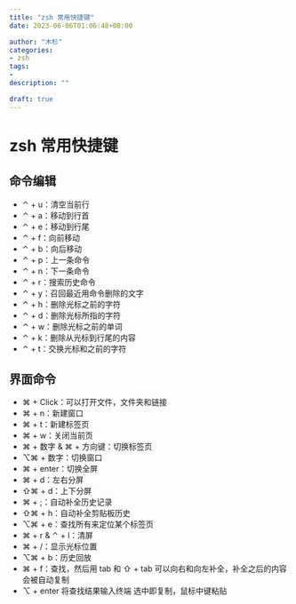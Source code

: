 ```yaml
---
title: "zsh 常用快捷键"
date: 2023-06-06T01:06:48+08:00

author: "木杉"
categories: 
- zsh
tags: 
- 
description: ""

draft: true
---
```


# zsh 常用快捷键
## 命令编辑
- ⌃ + u：清空当前行
- ⌃ + a：移动到行首
- ⌃ + e：移动到行尾
- ⌃ + f：向前移动
- ⌃ + b：向后移动
- ⌃ + p：上一条命令
- ⌃ + n：下一条命令
- ⌃ + r：搜索历史命令
- ⌃ + y：召回最近用命令删除的文字
- ⌃ + h：删除光标之前的字符
- ⌃ + d：删除光标所指的字符
- ⌃ + w：删除光标之前的单词
- ⌃ + k：删除从光标到行尾的内容
- ⌃ + t：交换光标和之前的字符

## 界面命令
- ⌘ + Click：可以打开文件，文件夹和链接
- ⌘ + n：新建窗口
- ⌘ + t：新建标签页
- ⌘ + w：关闭当前页
- ⌘ + 数字 & ⌘ + 方向键：切换标签页
- ⌥⌘ + 数字：切换窗口
- ⌘ + enter：切换全屏
- ⌘ + d：左右分屏
- ⇧⌘ + d：上下分屏
- ⌘ + ;：自动补全历史记录
- ⇧⌘ + h：自动补全剪贴板历史
- ⌥⌘ + e：查找所有来定位某个标签页
- ⌘ + r & ⌃ + l：清屏
- ⌘ + /：显示光标位置
- ⌥⌘ + b：历史回放
- ⌘ + f：查找，然后用 tab 和 ⇧ + tab 可以向右和向左补全，补全之后的内容会被自动复制
-  ⌥ + enter 将查找结果输入终端
选中即复制，鼠标中键粘贴

